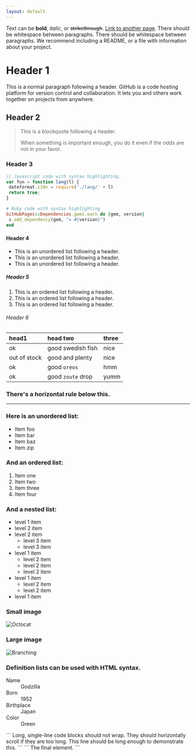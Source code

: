 ```yaml
---
layout: default
---
```

 Text can be **bold**, _italic_, or ~~strikethrough~~.
 [Link to another page](./another-page.html).
 There should be whitespace between paragraphs.
 There should be whitespace between paragraphs. We recommend including a README, or a file with information about your project.
 # Header 1
 This is a normal paragraph following a header. GitHub is a code hosting platform for version control and collaboration. It lets you and others work together on projects from anywhere.
 ## Header 2
 > This is a blockquote following a header.
>
> When something is important enough, you do it even if the odds are not in your favor.
 ### Header 3
 ```js
// Javascript code with syntax highlighting.
var fun = function lang(l) {
  dateformat.i18n = require('./lang/' + l)
  return true;
}
```
 ```ruby
# Ruby code with syntax highlighting
GitHubPages::Dependencies.gems.each do |gem, version|
  s.add_dependency(gem, "= #{version}")
end
```
 #### Header 4
 *   This is an unordered list following a header.
*   This is an unordered list following a header.
*   This is an unordered list following a header.
 ##### Header 5
 1.  This is an ordered list following a header.
2.  This is an ordered list following a header.
3.  This is an ordered list following a header.
 ###### Header 6
 | head1        | head two          | three |
|:-------------|:------------------|:------|
| ok           | good swedish fish | nice  |
| out of stock | good and plenty   | nice  |
| ok           | good `oreos`      | hmm   |
| ok           | good `zoute` drop | yumm  |
 ### There's a horizontal rule below this.
 * * *
 ### Here is an unordered list:
 *   Item foo
*   Item bar
*   Item baz
*   Item zip
 ### And an ordered list:
 1.  Item one
1.  Item two
1.  Item three
1.  Item four
 ### And a nested list:
 - level 1 item
  - level 2 item
  - level 2 item
    - level 3 item
    - level 3 item
- level 1 item
  - level 2 item
  - level 2 item
  - level 2 item
- level 1 item
  - level 2 item
  - level 2 item
- level 1 item
 ### Small image
 ![Octocat](https://assets-cdn.github.com/images/icons/emoji/octocat.png)
 ### Large image
 ![Branching](https://guides.github.com/activities/hello-world/branching.png)
 ### Definition lists can be used with HTML syntax.
 <dl>
<dt>Name</dt>
<dd>Godzilla</dd>
<dt>Born</dt>
<dd>1952</dd>
<dt>Birthplace</dt>
<dd>Japan</dd>
<dt>Color</dt>
<dd>Green</dd>
</dl>
 ```
Long, single-line code blocks should not wrap. They should horizontally scroll if they are too long. This line should be long enough to demonstrate this.
```
 ```
The final element.
```